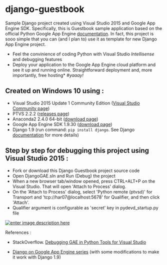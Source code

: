# django-guestbook
Sample Django project created using Visual Studio 2015 and Google App Engine SDK. 
Specifically, this is Guestbook sample application based on the official Python Google App Engine [documentation](https://cloud.google.com/appengine/docs/python/gettingstartedpython27/introduction). 
In fact, this project is sooo simple that you can (and I plan to) use it as template for new Django App Engine project.


- Feel the convinience of coding Python with Visual Studio *Intellisense* and debugging features
- Deploy your application to the Google App Engine cloud platform and see it up and running online. Straightforward deployment and, more importantly, free hosting* *#yaaay!* 

Created on Windows 10 using :
-------
- Visual Studio 2015 Update 1 Community Edition ([Visual Studio Community page](https://www.visualstudio.com/en-us/products/visual-studio-community-vs.aspx))
- PTVS 2.2.2 ([releases page](https://github.com/microsoft/ptvs/releases))
- Anaconda2 2.4.0 64-bit ([download page](https://www.continuum.io/downloads#_windows))
- Google App Engine SDK 1.9.30 ([download page](https://cloud.google.com/appengine/downloads))
- Django 1.9 (run command: `pip install django`. See Django [documentation](https://docs.djangoproject.com/en/1.9/howto/windows/) for more details)

Step by step for debugging this project using Visual Studio 2015 :
------------
- Fork or download this Django Guestbook project source code
- Open DjangoGAE.sln and Run (Debug) the project
- When a new browser tab/window opened, press CTRL+ALT+P on the Visual Studio. That will open 'Attach to Process' dialog.
- On the 'Attach to Process' dialog, select 'Python remote (ptvsd)' for Transport and 'tcp://har07@localhost:5678' for Qualifier, and then click 'Attach'.
- Qualifier argument is configurable as 'secret' key in pydevd_startup.py file

[![enter image description here][1]][1]

References :
- StackOverflow. [Debugging GAE in Python Tools for Visual Studio](http://stackoverflow.com/questions/17633045/debugging-gae-in-python-tools-for-visual-studio)
- [Django on Google App Engine series](http://django-appengine.com/) (with some modifications to make it work with Django 1.9)


  [1]: http://i.stack.imgur.com/8Bouw.png


